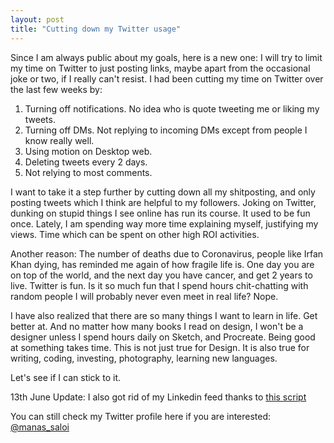 ```yaml
---
layout: post
title: "Cutting down my Twitter usage"
---
```


Since I am always public about my goals, here is a new one: I will try to limit my time on Twitter to just posting links, maybe apart from the occasional joke or two, if I really can't resist. I had been cutting my time on Twitter over the last few weeks by:
1. Turning off notifications. No idea who is quote tweeting me or liking my tweets.
2. Turning off DMs. Not replying to incoming DMs except from people I know really well.
3. Using motion on Desktop web.
4. Deleting tweets every 2 days.
5. Not relying to most comments.

I want to take it a step further by cutting down all my shitposting, and only posting tweets which I think are helpful to my followers. Joking on Twitter, dunking on stupid things I see online has run its course. It used to be fun once. Lately, I am spending way more time explaining myself, justifying my views. Time which can be spent on other high ROI activities.

Another reason: The number of deaths due to Coronavirus, people like Irfan Khan dying, has reminded me again of how fragile life is. One day you are on top of the world, and the next day you have cancer, and get 2 years to live. Twitter is fun. Is it so much fun that I spend hours chit-chatting with random people I will probably never even meet in real life? Nope.

I have also realized that there are so many things I want to learn in life. Get better at. And no matter how many books I read on design, I won't be a designer unless I spend hours daily on Sketch, and Procreate. Being good at something takes time. This is not just true for Design. It is also true for writing, coding, investing, photography, learning new languages.

Let's see if I can stick to it.

13th June Update: I also got rid of my Linkedin feed thanks to [this script](https://gist.github.com/brunolemos/8e13c5472b0c07d795aa766423569546)

You can still check my Twitter profile here if you are interested: [@manas_saloi](http://twitter.com/manas_saloi)
